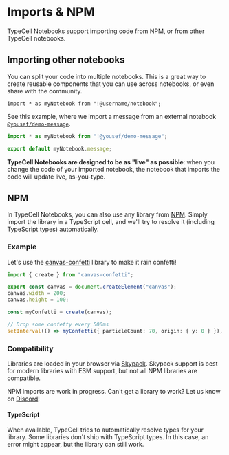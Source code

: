 # Imports & NPM

TypeCell Notebooks support importing code from NPM, or from other TypeCell notebooks.

## Importing other notebooks

You can split your code into multiple notebooks.
This is a great way to create reusable components that you can use across notebooks, or even share with the community.

`import * as myNotebook from "!@username/notebook";`

See this example, where we import a message from an external notebook [`@yousef/demo-message`](https://www.typecell.org/@yousef/demo-message).

```typescript
import * as myNotebook from "!@yousef/demo-message";

export default myNotebook.message;
```

**TypeCell Notebooks are designed to be as "live" as possible**: when you change the code of your imported notebook,
the notebook that imports the code will update live, as-you-type.

## NPM

In TypeCell Notebooks, you can also use any library from [NPM](https://www.npmjs.com/). Simply import the library in a TypeScript cell, and we'll try to resolve it (including TypeScript types) automatically.

### Example

Let's use the [canvas-confetti](https://www.npmjs.com/package/canvas-confetti) library to make it rain confetti!

```typescript
import { create } from "canvas-confetti";

export const canvas = document.createElement("canvas");
canvas.width = 200;
canvas.height = 100;

const myConfetti = create(canvas);

// Drop some confetty every 500ms
setInterval(() => myConfetti({ particleCount: 70, origin: { y: 0 } }), 500);
```

### Compatibility

Libraries are loaded in your browser via [Skypack](https://www.skypack.dev/).
Skypack support is best for modern libraries with ESM support, but not all NPM libraries are compatible.

NPM imports are work in progress. Can't get a library to work? Let us know on [Discord](https://discord.gg/TcJ9TRC3SV)!

#### TypeScript

When available, TypeCell tries to automatically resolve types for your library.
Some libraries don't ship with TypeScript types. In this case, an error might appear, but the library can still work.
